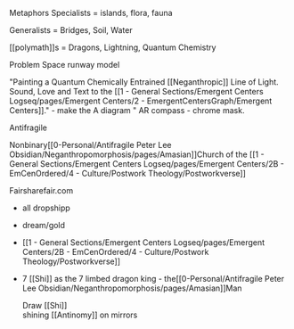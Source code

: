 Metaphors
Specialists = islands, flora, fauna

Generalists = Bridges, Soil, Water

[[polymath]]s = Dragons, Lightning, Quantum Chemistry

Problem Space runway model


"Painting a Quantum Chemically Entrained [[Neganthropic]] Line of Light. Sound, Love and Text to the [[1 - General Sections/Emergent Centers Logseq/pages/Emergent Centers/2 - EmergentCentersGraph/Emergent Centers]]." - make the A diagram
" AR compass - chrome mask.

Antifragile

Nonbinary[[0-Personal/Antifragile Peter Lee Obsidian/Neganthropomorphosis/pages/Amasian]]Church of the [[1 - General Sections/Emergent Centers Logseq/pages/Emergent Centers/2B - EmCenOrdered/4 - Culture/Postwork Theology/Postworkverse]]

Fairsharefair.com

- all dropshipp
- dream/gold
- [[1 - General Sections/Emergent Centers Logseq/pages/Emergent Centers/2B - EmCenOrdered/4 - Culture/Postwork Theology/Postworkverse]]
- 7 [[Shi]] as the 7 limbed dragon king - the[[0-Personal/Antifragile Peter Lee Obsidian/Neganthropomorphosis/pages/Amasian]]Man
  
  Draw [[Shi]]  
  shining [[Antinomy]] on mirrors